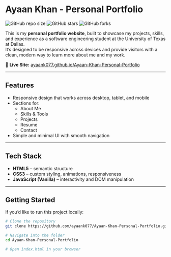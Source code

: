 # Ayaan Khan - Personal Portfolio

![GitHub repo size](https://img.shields.io/github/repo-size/ayaank077/Ayaan-Khan-Personal-Portfolio)
![GitHub stars](https://img.shields.io/github/stars/ayaank077/Ayaan-Khan-Personal-Portfolio?style=social)
![GitHub forks](https://img.shields.io/github/forks/ayaank077/Ayaan-Khan-Personal-Portfolio?style=social)

This is my **personal portfolio website**, built to showcase my projects, skills, and experience as a software engineering student at the University of Texas at Dallas.  
It’s designed to be responsive across devices and provide visitors with a clean, modern way to learn more about me and my work.

🔗 **Live Site:** [ayaank077.github.io/Ayaan-Khan-Personal-Portfolio](https://ayaank077.github.io/Ayaan-Khan-Personal-Portfolio/)

---

## Features

- Responsive design that works across desktop, tablet, and mobile  
- Sections for:
  - About Me
  - Skills & Tools
  - Projects
  - Resume
  - Contact  
- Simple and minimal UI with smooth navigation

---

## Tech Stack

- **HTML5** – semantic structure  
- **CSS3** – custom styling, animations, responsiveness  
- **JavaScript (Vanilla)** – interactivity and DOM manipulation  

---

## Getting Started

If you’d like to run this project locally:

```bash
# Clone the repository
git clone https://github.com/ayaank077/Ayaan-Khan-Personal-Portfolio.git

# Navigate into the folder
cd Ayaan-Khan-Personal-Portfolio

# Open index.html in your browser
